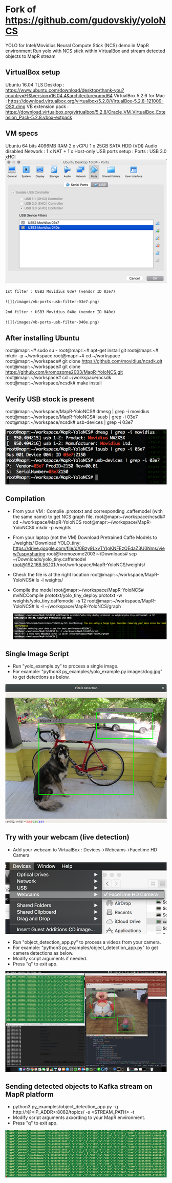 ﻿# Fork of https://github.com/gudovskiy/yoloNCS
YOLO for Intel/Movidius Neural Compute Stick (NCS) demo in MapR environment
Run yolo with NCS stick within VirtualBox and stream detected objects to MapR stream

## VirtualBox setup
Ubuntu 16.04 TLS Desktop : https://www.ubuntu.com/download/desktop/thank-you?country=FR&version=16.04.4&architecture=amd64
VirtualBox 5.2.6 for Mac : https://download.virtualbox.org/virtualbox/5.2.8/VirtualBox-5.2.8-121009-OSX.dmg
VB extension pack : https://download.virtualbox.org/virtualbox/5.2.8/Oracle_VM_VirtualBox_Extension_Pack-5.2.8.vbox-extpack

## VM specs
  Ubuntu 64 bits
  4096MB RAM
  2 x vCPU
  1 x 25GB SATA HDD (VDI)
  Audio disabled
  Network : 1 x NAT + 1 x Host-only
  USB ports setup : Ports : USB 3.0 xHCI
  ![](/images/vb-ports-usb.png)

    1st filter : USB2 Movidius 03e7 (vendor ID 03e7)

    ![](/images/vb-ports-usb-filter-03e7.png)

    2nd filter : USB3 Movidius 040e (vendor ID 040e)

    ![](/images/vb-ports-usb-filter-040e.png)

## After installing Ubuntu
  root@mapr:~# sudo su -
  root@mapr:~# apt-get install git
  root@mapr:~# mkdir -p ~/workspace
  root@mapr:~# cd ~/workspace
  root@mapr:~/workspace# git clone https://github.com/movidius/ncsdk.git
  root@mapr:~/workspace# git clone https://github.com/kromozome2003/MapR-YoloNCS.git
  root@mapr:~/workspace# cd ~/workspace/ncsdk
  root@mapr:~/workspace/ncsdk# make install

## Verify USB stock is present
  root@mapr:~/workspace/MapR-YoloNCS# dmesg | grep -i movidius
  root@mapr:~/workspace/MapR-YoloNCS# lsusb | grep -i 03e7
  root@mapr:~/workspace/ncsdk# usb-devices | grep -i 03e7

  ![](/images/troubleshoot-usb.png)

## Compilation
* From your VM : Compile .prototxt and corresponding .caffemodel (with the same name) to get NCS graph file.
  root@mapr:~/workspace/ncsdk# cd ~/workspace/MapR-YoloNCS
  root@mapr:~/workspace/MapR-YoloNCS# mkdir -p weights

* From your laptop (not the VM) Download Pretrained Caffe Models to ./weights/
  Download YOLO_tiny: https://drive.google.com/file/d/0Bzy9LxvTYIgKNFEzOEdaZ3U0Nms/view?usp=sharing
  root@kromozome2003:~/Downloads# scp ~/Downloads/yolo_tiny.caffemodel root@192.168.56.101:/root/workspace/MapR-YoloNCS/weights/

* Check the file is at the right location
  root@mapr:~/workspace/MapR-YoloNCS# ls -l weights/

* Compile the model
  root@mapr:~/workspace/MapR-YoloNCS# mvNCCompile prototxt/yolo_tiny_deploy.prototxt -w weights/yolo_tiny.caffemodel -s 12
  root@mapr:~/workspace/MapR-YoloNCS# ls -l ~/workspace/MapR-YoloNCS/graph

  ![](/images/compile-model.png)

## Single Image Script
* Run "yolo_example.py" to process a single image.
* For example: "python3 py_examples/yolo_example.py images/dog.jpg" to get detections as below.

![](/images/yolo_dog.png)

## Try with your webcam (live detection)
* Add your webcam to VirtualBox : Devices->Webcams->Facetime HD Camera

![](/images/webcam-vb.png)

* Run "object_detection_app.py" to process a videos from your camera.
* For example: "python3 py_examples/object_detection_app.py" to get camera detections as below.
* Modify script arguments if needed.
* Press "q" to exit app.

![](/images/camera.png)

## Sending detected objects to Kafka stream on MapR platform
* python3 py_examples/object_detection_app.py -g http://<USER>:<PASS>@<IP_ADDR>:8082/topics/ -s <STREAM_PATH> -t <TOPIC>
* Modify script arguments axxording to your MapR environment.
* Press "q" to exit app.

![](/images/mapr-stream-consumer.png)
